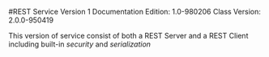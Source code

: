 #REST Service Version 1
Documentation Edition: 1.0-980206
Class Version: 2.0.0-950419

This version of service consist of both a REST Server and a REST Client including built-in
*security* and *serialization*